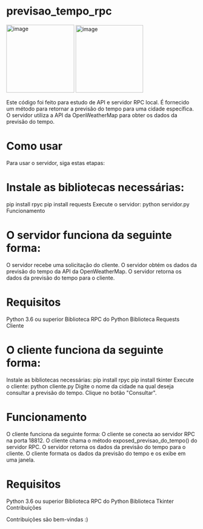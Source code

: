 # previsao_tempo_rpc

<img width="179" alt="image" src="https://github.com/vinisann/previsao_tempo_rpc/assets/79290745/0e17530b-bcf1-476b-8eb9-6a7d8076c836">
<img width="178" alt="image" src="https://github.com/vinisann/previsao_tempo_rpc/assets/79290745/3cecfcd6-6c34-4e59-82af-3922aa596125">



Este código foi feito para estudo de API e servidor RPC local.
É fornecido um método para retornar a previsão do tempo para uma cidade específica. O servidor utiliza a API da OpenWeatherMap para obter os dados da previsão do tempo.

# Como usar
Para usar o servidor, siga estas etapas:

# Instale as bibliotecas necessárias:
pip install rpyc
pip install requests
Execute o servidor:
python servidor.py
Funcionamento

# O servidor funciona da seguinte forma:
O servidor recebe uma solicitação do cliente.
O servidor obtém os dados da previsão do tempo da API da OpenWeatherMap.
O servidor retorna os dados da previsão do tempo para o cliente.

# Requisitos
Python 3.6 ou superior
Biblioteca RPC do Python
Biblioteca Requests
Cliente

# O cliente funciona da seguinte forma:
Instale as bibliotecas necessárias:
pip install rpyc
pip install tkinter
Execute o cliente:
python cliente.py
Digite o nome da cidade na qual deseja consultar a previsão do tempo.
Clique no botão "Consultar".

# Funcionamento
O cliente funciona da seguinte forma:
O cliente se conecta ao servidor RPC na porta 18812.
O cliente chama o método exposed_previsao_do_tempo() do servidor RPC.
O servidor retorna os dados da previsão do tempo para o cliente.
O cliente formata os dados da previsão do tempo e os exibe em uma janela.

# Requisitos
Python 3.6 ou superior
Biblioteca RPC do Python
Biblioteca Tkinter
Contribuições

Contribuições são bem-vindas :)
